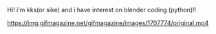 Hi! i'm kks(or sike) and i have interest on blender coding (python)!!

https://img.gifmagazine.net/gifmagazine/images/1707774/original.mp4

<!---
KKStheDev/KKStheDev is a ✨ special ✨ repository because its `README.md` (this file) appears on your GitHub profile.
You can click the Preview link to take a look at your changes.
--->
